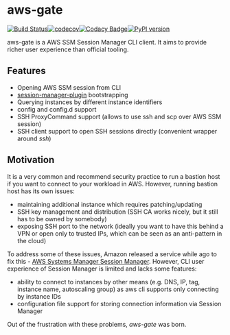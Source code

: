 # aws-gate
[![Build Status](https://travis-ci.org/xen0l/aws-gate.svg?branch=master)](https://travis-ci.org/xen0l/aws-gate)[![codecov](https://codecov.io/gh/xen0l/aws-gate/branch/master/graph/badge.svg)](https://codecov.io/gh/xen0l/aws-gate)[![Codacy Badge](https://api.codacy.com/project/badge/Grade/5f4385e925e34788a20e40b4a3319b2d)](https://app.codacy.com/app/xen0l/aws-gate?utm_source=github.com&utm_medium=referral&utm_content=xen0l/aws-gate&utm_campaign=Badge_Grade_Settings)[![PyPI version](https://badge.fury.io/py/aws-gate.svg)](https://badge.fury.io/py/aws-gate)


aws-gate is a AWS SSM Session Manager CLI client. It aims to provide richer user experience than official tooling.

## Features

* Opening AWS SSM session from CLI
* [session-manager-plugin](https://docs.aws.amazon.com/systems-manager/latest/userguide/session-manager-working-with-install-plugin.html) bootstrapping
* Querying instances by different instance identifiers
* config and config.d support
* SSH ProxyCommand support (allows to use ssh and scp over AWS SSM session)
* SSH client support to open SSH sessions directly (convenient wrapper around _ssh_)

## Motivation

It is a very common and recommend security practice to run a bastion host if you want to connect to your workload in AWS.
However, running bastion host has its own issues:

* maintaining additional instance which requires patching/updating
* SSH key management and distribution (SSH CA works nicely, but it still has to be owned by somebody)
* exposing SSH port to the network (ideally you want to have this behind a VPN or open only to trusted IPs, which can be seen as an anti-pattern in the cloud)

To address some of these issues, Amazon released a service while ago to fix this - [AWS Systems Manager Session Manager](https://docs.aws.amazon.com/systems-manager/latest/userguide/session-manager.html). However, CLI user experience of Session Manager is limited and lacks some features:

* ability to connect to instances by other means (e.g. DNS, IP, tag, instance name, autoscaling group) as aws cli supports only connecting by instance IDs
* configuration file support for storing connection information via Session Manager

Out of the frustration with these problems, _aws-gate_ was born.
